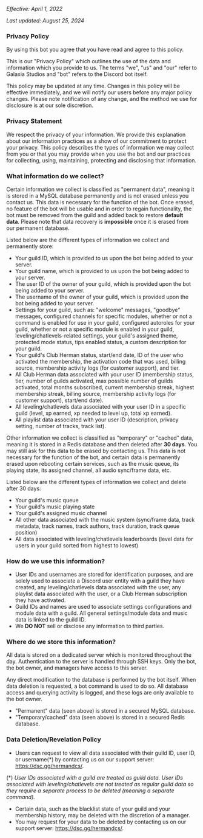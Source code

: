 *Effective: April 1, 2022*

*Last updated: August 25, 2024*
### Privacy Policy

By using this bot you agree that you have read and agree to this policy.

This is our "Privacy Policy" which outlines the use of the data and information which you provide to us. The terms "we", "us" and "our" refer to Galaxia Studios and "bot" refers to the Discord bot itself.

This policy may be updated at any time. Changes in this policy will be effective immediately, and we will notify our users before any major policy changes. Please note notification of any change, and the method we use for disclosure is at our sole discretion.

### Privacy Statement

We respect the privacy of your information. We provide this explanation about our information practices as a show of our commitment to protect your privacy. This policy describes the types of information we may collect from you or that you may provide when you use the bot and our practices for collecting, using, maintaining, protecting and disclosing that information.

### What information do we collect?

Certain information we collect is classified as "permanent data", meaning it is stored in a MySQL database permanently and is not erased unless you contact us. This data is necessary for the function of the bot. Once erased, no feature of the bot will be usable and in order to regain functionality, the bot must be removed from the guild and added back to restore __default data__. Please note that data recovery is **impossible** once it is erased from our permanent database.

Listed below are the different types of information we collect and permanently store:

- Your guild ID, which is provided to us upon the bot being added to your server.
- Your guild name, which is provided to us upon the bot being added to your server.
- The user ID of the owner of your guild, which is provided upon the bot being added to your server.
- The username of the owner of your guild, which is provided upon the bot being added to your server.
- Settings for your guild, such as: "welcome" messages, "goodbye" messages, configured channels for specific modules, whether or not a command is enabled for use in your guild, configured autoroles for your guild, whether or not a specific module is enabled in your guild, leveling/chatlevels-related settings, your guild's assigned theme, protected mode status, tips enabled status, a custom description for your guild.
- Your guild's Club Herman status, start/end date, ID of the user who activated the membership, the activation code that was used, billing source, membership activity logs (for customer support), and tier.
- All Club Herman data associated with your user ID (membership status, tier, number of guilds activated, max possible number of guilds activated, total months subscribed, current membership streak, highest membership streak, billing source, membership activity logs (for customer support), start/end date).
- All leveling/chatlevels data associated with your user ID in a specific guild (level, xp earned, xp needed to level up, total xp earned).
- All playlist data associated with your user ID (description, privacy setting, number of tracks, track list).

Other information we collect is classified as "temporary" or "cached" data, meaning it is stored in a Redis database and then deleted after **30 days**. You may still ask for this data to be erased by contacting us. This data is not necessary for the function of the bot, and certain data is permanently erased upon rebooting certain services, such as the music queue, its playing state, its assigned channel, all audio sync/frame data, etc.

Listed below are the different types of information we collect and delete after 30 days:

- Your guild's music queue
- Your guild's music playing state
- Your guild's assigned music channel
- All other data associated with the music system (sync/frame data, track metadata, track names, track authors, track duration, track queue position)
- All data associated with leveling/chatlevels leaderboards (level data for users in your guild sorted from highest to lowest)

### How do we use this information?

- User IDs and usernames are stored for identification purposes, and are solely used to associate a Discord user entity with a guild they have created, any leveling/chatlevels data associated with the user, any playlist data associated with the user, or a Club Herman subscription they have activated.
- Guild IDs and names are used to associate settings configurations and module data with a guild. All general settings/module data and music data is linked to the guild ID.
- We **DO NOT** sell or disclose any information to third parties.

### Where do we store this information?

All data is stored on a dedicated server which is monitored throughout the day. Authentication to the server is handled through SSH keys. Only the bot, the bot owner, and managers have access to this server.

Any direct modification to the database is performed by the bot itself. When data deletion is requested, a bot command is used to do so. All database access and querying activity is logged, and these logs are only available to the bot owner.

- "Permanent" data (seen above) is stored in a secured MySQL database.
- "Temporary/cached" data (seen above) is stored in a secured Redis database.

### Data Deletion/Revelation Policy

- Users can request to view all data associated with their guild ID, user ID, or username(*) by contacting us on our support server: https://dsc.gg/hermandcs/.

(*) *User IDs associated with a guild are treated as guild data. User IDs associated with leveling/chatlevels are not treated as regular guild data so they require a separate process to be deleted (meaning a separate command).*

- Certain data, such as the blacklist state of your guild and your membership history, may be deleted with the discretion of a manager.
- You may request for your data to be deleted by contacting us on our support server: https://dsc.gg/hermandcs/.
